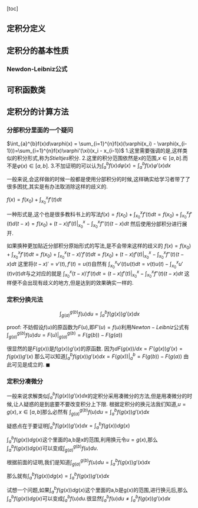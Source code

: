 [toc]


## 定积分定义


## 定积分的基本性质

### Newdon-Leibniz公式



## 可积函数类


## 定积分的计算方法

### 分部积分里面的一个疑问
$\int_{a}^{b}f(x)d\varphi(x) = \sum_{i=1}^{n}f(x)(\varphi(x_i) - \varphi(x_{i-1}))=\sum_{i=1}^{n}f(x)\varphi'(\xi)(x_i - x_{i-1})$
1.这里需要强调的是,这样类似的积分形式,称为$Stieltjes$积分.
2.这里的积分范围依然是x的范围,$x \in [a,b]$.而不是$\varphi(x) \in [a,b]$.
3.不加证明的可以认为$\int_{a}^{b}f(x)d\varphi(x)=\int_{a}^{b}f(x)\varphi'(x)dx$

一般来说,会这样做的时候一般都是使用分部积分的时候,这样确实给学习者带了了很多困扰,其实是有办法取消除这样的歧义的.

$f(x)=f(x_0) + \int_{x_0}^{x}f'(t)dt$

一种形式是,这个也是很多教科书上的写法$f(x)=f(x_0) + \int_{x_0}^{x}f'(t)dt=f(x_0) + \int_{x_0}^{x}f'(t)d(t-x)=f(x_0) + (t-x)f'(t)|_{x_0}^{x} -\int_{x_0}^{x}f''(t)(t-x)dt$
然后使用分部积分进行展开.

如果换种更加贴近分部积分原始形式的写法,是不会带来这样的歧义的
$f(x)=f(x_0) + \int_{x_0}^{x}f'(t)dt=f(x_0) + \int_{x_0}^{x}(t-x)'f'(t)dt=f(x_0) + (t-x)f'(t)|_{x_0}^{x} -\int_{x_0}^{x}f''(t)(t-x)dt$
这里将$(t-x)'=v'(t),f'(t) = u(t)$自然有
$\int_{x_0}^{x}v'(t)u(t)dt=v(t)u(t)-\int_{x_0}^{x}u'(t)v(t)dt$与之对应的就是
$\int_{x_0}^{x}(t-x)'f'(t)dt=(t-x)f'(t)|_{x_0}^{x} -\int_{x_0}^{x}f''(t)(t-x)dt$
这样便不会出现有歧义的地方,但是达到的效果确实一样的.

### 定积分换元法

$$\int_{g(a)}^{g(b)}f(u)du=\int_{a}^{b}f(g(x))g'(x)dx$$

proof:
不妨假设$f(u)$的原函数为$F(u)$,即$F'(u)=f(u)$利用$Newton-Leibniz$公式有
$\int_{g(a)}^{g(b)}f(u)du = F(u)|_{g(a)}^{g(b)}=F(g(b))-F(g(a))$

很显然的是$F(g(x))$是$f(g(x))g'(x)$的原函数.
因为$dF(g(x))/dx=F'(g(x))g'(x)=f(g(x))g'(x)$
那么可以知道$\int_{a}^{b}f(g(x))g'(x)dx=F(g(x))|_{a}^{b}=F(g(b))-F(g(a))$
由此可见是成立的.
$\blacksquare$

### 定积分凑微分

一般来说求解类似$\int_{a}^{b}f(g(x))g'(x)dx$的定积分采用凑微分的方法,但是用凑微分的时候,让人疑惑的是到底要不要改变积分上下限.
根据定积分的换元法我们知道,$u=g(x),x \in [a,b]$那么必然有
$\int_{g(a)}^{g(b)}f(u)du=\int_{a}^{b}f(g(x))g'(x)dx$

疑惑点在于要证明$\int_{a}^{b}f(g(x))g'(x)dx = \int_{a}^{b}f(g(x))dg(x)$

$\int_{a}^{b}f(g(x))dg(x)$这个里面的a,b是x的范围,利用换元令$u=g(x)$,那么$\int_{a}^{b}f(g(x))dg(x)$可以变成$\int_{g(a)}^{g(b)}f(u)du$.

根据前面的证明,我们是知道$\int_{g(a)}^{g(b)}f(u)du=\int_{a}^{b}f(g(x))g'(x)dx$

那么就有$\int_{a}^{b}f(g(x))dg(x)=\int_{a}^{b}f(g(x))g'(x)dx$

试想一个问题,如果$\int_{a}^{b}f(g(x))dg(x)$这个里面的a,b是g(x)的范围,进行换元后,那么$\int_{a}^{b}f(g(x))dg(x)$可以变成$\int_{a}^{b}f(u)du$.很显然$\int_{a}^{b}f(u)du \ne \int_{a}^{b}f(g(x))g'(x)dx$



